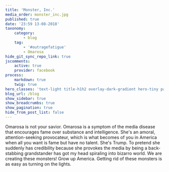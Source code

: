 ```yaml
---
title: 'Monster, Inc.'
media_order: monster_inc.jpg
published: true
date: '23:59 13-08-2018'
taxonomy:
    category:
        - blog
    tag:
        - '#outragefatigue'
        - Omarosa
hide_git_sync_repo_link: true
jscomments:
    active: true
    provider: facebook
process:
    markdown: true
    twig: true
hero_classes: 'text-light title-h1h2 overlay-dark-gradient hero-tiny parallax'
blog_url: /blog
show_sidebar: true
show_breadcrumbs: true
show_pagination: true
hide_from_post_list: false
---
```


Omarosa is not your savior. Omarosa is a symptom of the media disease that encourages fame over substance and intelligence. She's an amoral, attention-seeking provocateur, which is what becomes of you in America when all you want is fame but have no talent. She's Trump. To pretend she suddenly has credibility because she provokes the media by being a back-stabbing grandstander has got my head spiraling into bizarro world. We are creating these monsters! Grow up America. Getting rid of these monsters is as easy as turning on the lights.

